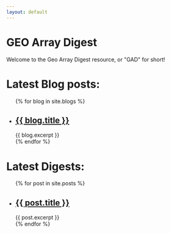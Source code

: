 ```yaml
---
layout: default
---
```


# GEO Array Digest

Welcome to the Geo Array Digest resource, or "GAD" for short!

<h1>Latest Blog posts:</h1>

<ul>
  {% for blog in site.blogs %}
    <li>
      <h2><a href="{{ post.url }}">{{ blog.title }}</a></h2>
      {{ blog.excerpt }}
    </li>
  {% endfor %}
</ul>

<h1>Latest Digests:</h1>

<ul>
  {% for post in site.posts %}
    <li>
      <h2><a href="{{ post.url }}">{{ post.title }}</a></h2>
      {{ post.excerpt }}
    </li>
  {% endfor %}
</ul>